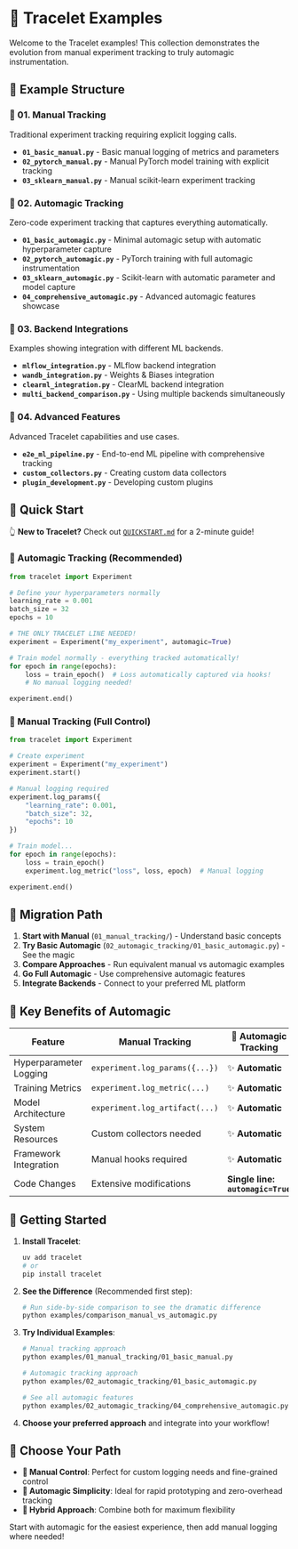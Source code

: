 # 🔮 Tracelet Examples

Welcome to the Tracelet examples! This collection demonstrates the evolution from manual experiment tracking to truly automagic instrumentation.

## 📁 Example Structure

### 🔧 01. Manual Tracking

Traditional experiment tracking requiring explicit logging calls.

- **`01_basic_manual.py`** - Basic manual logging of metrics and parameters
- **`02_pytorch_manual.py`** - Manual PyTorch model training with explicit tracking
- **`03_sklearn_manual.py`** - Manual scikit-learn experiment tracking

### 🔮 02. Automagic Tracking

Zero-code experiment tracking that captures everything automatically.

- **`01_basic_automagic.py`** - Minimal automagic setup with automatic hyperparameter capture
- **`02_pytorch_automagic.py`** - PyTorch training with full automagic instrumentation
- **`03_sklearn_automagic.py`** - Scikit-learn with automatic parameter and model capture
- **`04_comprehensive_automagic.py`** - Advanced automagic features showcase

### 🔌 03. Backend Integrations

Examples showing integration with different ML backends.

- **`mlflow_integration.py`** - MLflow backend integration
- **`wandb_integration.py`** - Weights & Biases integration
- **`clearml_integration.py`** - ClearML backend integration
- **`multi_backend_comparison.py`** - Using multiple backends simultaneously

### 🚀 04. Advanced Features

Advanced Tracelet capabilities and use cases.

- **`e2e_ml_pipeline.py`** - End-to-end ML pipeline with comprehensive tracking
- **`custom_collectors.py`** - Creating custom data collectors
- **`plugin_development.py`** - Developing custom plugins

## 🚀 Quick Start

👆 **New to Tracelet?** Check out [`QUICKSTART.md`](./QUICKSTART.md) for a 2-minute guide!

### 🔮 Automagic Tracking (Recommended)

```python
from tracelet import Experiment

# Define your hyperparameters normally
learning_rate = 0.001
batch_size = 32
epochs = 10

# THE ONLY TRACELET LINE NEEDED!
experiment = Experiment("my_experiment", automagic=True)

# Train model normally - everything tracked automatically!
for epoch in range(epochs):
    loss = train_epoch()  # Loss automatically captured via hooks!
    # No manual logging needed!

experiment.end()
```

### 📝 Manual Tracking (Full Control)

```python
from tracelet import Experiment

# Create experiment
experiment = Experiment("my_experiment")
experiment.start()

# Manual logging required
experiment.log_params({
    "learning_rate": 0.001,
    "batch_size": 32,
    "epochs": 10
})

# Train model...
for epoch in range(epochs):
    loss = train_epoch()
    experiment.log_metric("loss", loss, epoch)  # Manual logging

experiment.end()
```

## 🔄 Migration Path

1. **Start with Manual** (`01_manual_tracking/`) - Understand basic concepts
2. **Try Basic Automagic** (`02_automagic_tracking/01_basic_automagic.py`) - See the magic
3. **Compare Approaches** - Run equivalent manual vs automagic examples
4. **Go Full Automagic** - Use comprehensive automagic features
5. **Integrate Backends** - Connect to your preferred ML platform

## 🎉 Key Benefits of Automagic

| Feature                | Manual Tracking                | 🔮 Automagic Tracking             |
| ---------------------- | ------------------------------ | --------------------------------- |
| Hyperparameter Logging | `experiment.log_params({...})` | ✨ **Automatic**                  |
| Training Metrics       | `experiment.log_metric(...)`   | ✨ **Automatic**                  |
| Model Architecture     | `experiment.log_artifact(...)` | ✨ **Automatic**                  |
| System Resources       | Custom collectors needed       | ✨ **Automatic**                  |
| Framework Integration  | Manual hooks required          | ✨ **Automatic**                  |
| Code Changes           | Extensive modifications        | **Single line: `automagic=True`** |

## 🚀 Getting Started

1. **Install Tracelet**:

   ```bash
   uv add tracelet
   # or
   pip install tracelet
   ```

2. **See the Difference** (Recommended first step):

   ```bash
   # Run side-by-side comparison to see the dramatic difference
   python examples/comparison_manual_vs_automagic.py
   ```

3. **Try Individual Examples**:

   ```bash
   # Manual tracking approach
   python examples/01_manual_tracking/01_basic_manual.py

   # Automagic tracking approach
   python examples/02_automagic_tracking/01_basic_automagic.py

   # See all automagic features
   python examples/02_automagic_tracking/04_comprehensive_automagic.py
   ```

4. **Choose your preferred approach** and integrate into your workflow!

## 🎯 Choose Your Path

- **🔧 Manual Control**: Perfect for custom logging needs and fine-grained control
- **🔮 Automagic Simplicity**: Ideal for rapid prototyping and zero-overhead tracking
- **🔄 Hybrid Approach**: Combine both for maximum flexibility

Start with automagic for the easiest experience, then add manual logging where needed!
